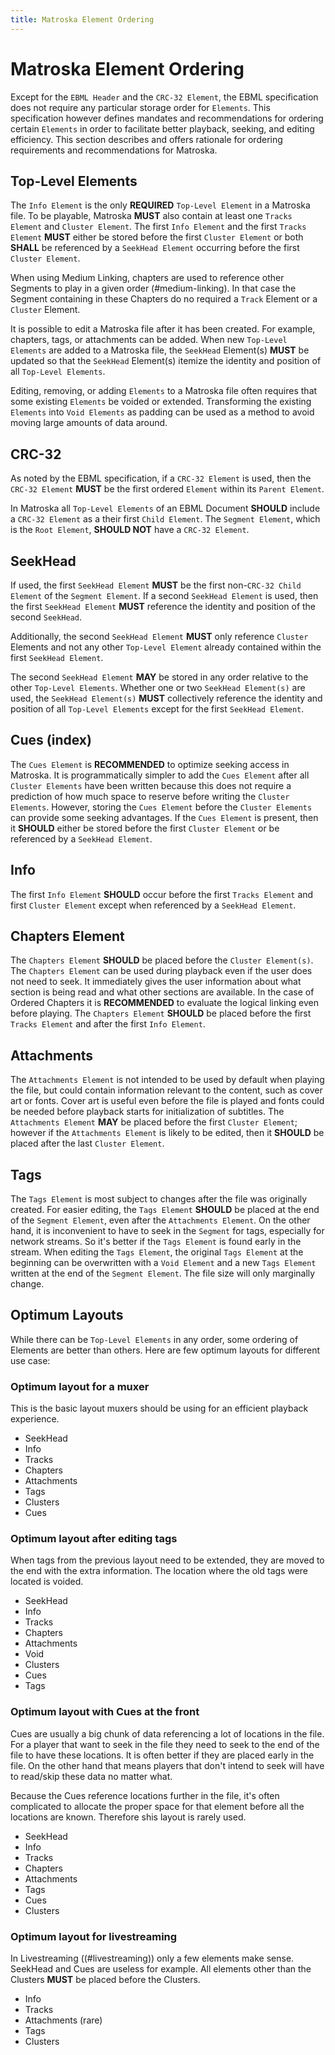 ```yaml
---
title: Matroska Element Ordering
---
```


# Matroska Element Ordering

Except for the `EBML Header` and the `CRC-32 Element`, the EBML specification does not
require any particular storage order for `Elements`. This specification however
defines mandates and recommendations for ordering certain `Elements` in order to facilitate
better playback, seeking, and editing efficiency. This section describes and offers
rationale for ordering requirements and recommendations for Matroska.

## Top-Level Elements

The `Info Element` is the only **REQUIRED** `Top-Level Element` in a Matroska file.
To be playable, Matroska **MUST** also contain at least one `Tracks Element` and `Cluster Element`.
The first `Info Element` and the first `Tracks Element` **MUST** either be stored before the first
`Cluster Element` or both **SHALL** be referenced by a `SeekHead Element` occurring before the first `Cluster Element`.

When using Medium Linking, chapters are used to reference other Segments to play in a given order (#medium-linking).
In that case the Segment containing in these Chapters do no required a `Track` Element or a `Cluster` Element.

It is possible to edit a Matroska file after it has been created. For example, chapters,
tags, or attachments can be added. When new `Top-Level Elements` are added to a Matroska file,
the `SeekHead` Element(s) **MUST** be updated so that the `SeekHead` Element(s) itemize
the identity and position of all `Top-Level Elements`.

Editing, removing, or adding
`Elements` to a Matroska file often requires that some existing `Elements` be voided
or extended.
Transforming the existing `Elements` into `Void Elements` as padding can be used
as a method to avoid moving large amounts of data around.

## CRC-32

As noted by the EBML specification, if a `CRC-32 Element` is used, then the `CRC-32 Element`
**MUST** be the first ordered `Element` within its `Parent Element`.

In Matroska all `Top-Level Elements` of an EBML Document **SHOULD** include a `CRC-32 Element`
as a their first `Child Element`.
The `Segment Element`, which is the `Root Element`, **SHOULD NOT** have a `CRC-32 Element`.

## SeekHead

If used, the first `SeekHead Element` **MUST** be the first non-`CRC-32 Child Element`
of the `Segment Element`. If a second `SeekHead Element` is used, then the first
`SeekHead Element` **MUST** reference the identity and position of the second `SeekHead`.

Additionally, the second `SeekHead Element` **MUST** only reference `Cluster` Elements
and not any other `Top-Level Element` already contained within the first `SeekHead Element`.

The second `SeekHead Element` **MAY** be stored in any order relative to the other `Top-Level Elements`.
Whether one or two `SeekHead Element(s)` are used, the `SeekHead Element(s)` **MUST**
collectively reference the identity and position of all `Top-Level Elements` except
for the first `SeekHead Element`.

## Cues (index)

The `Cues Element` is **RECOMMENDED** to optimize seeking access in Matroska. It is
programmatically simpler to add the `Cues Element` after all `Cluster Elements`
have been written because this does not require a prediction of how much space to
reserve before writing the `Cluster Elements`. However, storing the `Cues Element`
before the `Cluster Elements` can provide some seeking advantages. If the `Cues Element`
is present, then it **SHOULD** either be stored before the first `Cluster Element`
or be referenced by a `SeekHead Element`.

## Info

The first `Info Element` **SHOULD** occur before the first `Tracks Element` and first
`Cluster Element` except when referenced by a `SeekHead Element`.

## Chapters Element

The `Chapters Element` **SHOULD** be placed before the `Cluster Element(s)`. The
`Chapters Element` can be used during playback even if the user does not need to seek.
It immediately gives the user information about what section is being read and what
other sections are available. In the case of Ordered Chapters it is **RECOMMENDED** to evaluate
the logical linking even before playing. The `Chapters Element` **SHOULD** be placed before
the first `Tracks Element` and after the first `Info Element`.

## Attachments

The `Attachments Element` is not intended to be used by default when playing the file,
but could contain information relevant to the content, such as cover art or fonts.
Cover art is useful even before the file is played and fonts could be needed before playback
starts for initialization of subtitles. The `Attachments Element` **MAY** be placed before
the first `Cluster Element`; however if the `Attachments Element` is likely to be edited,
then it **SHOULD** be placed after the last `Cluster Element`.

## Tags

The `Tags Element` is most subject to changes after the file was originally created.
For easier editing, the `Tags Element` **SHOULD** be placed at the end of the `Segment Element`,
even after the `Attachments Element`. On the other hand, it is inconvenient to have to
seek in the `Segment` for tags, especially for network streams. So it's better if the
`Tags Element` is found early in the stream. When editing the `Tags Element`, the original
`Tags Element` at the beginning can be overwritten with a `Void Element` and a
new `Tags Element` written at the end of the `Segment Element`. The file size will only marginally change.

## Optimum Layouts

While there can be `Top-Level Elements` in any order, some ordering of Elements are better than others.
Here are few optimum layouts for different use case:

### Optimum layout for a muxer

This is the basic layout muxers should be using for an efficient playback experience.

* SeekHead
* Info
* Tracks
* Chapters
* Attachments
* Tags
* Clusters
* Cues

### Optimum layout after editing tags

When tags from the previous layout need to be extended, they are moved to the end with the extra information.
The location where the old tags were located is voided.

* SeekHead
* Info
* Tracks
* Chapters
* Attachments
* Void
* Clusters
* Cues
* Tags

### Optimum layout with Cues at the front

Cues are usually a big chunk of data referencing a lot of locations in the file.
For a player that want to seek in the file they need to seek to the end of the file
to have these locations. It is often better if they are placed early in the file.
On the other hand that means players that don't intend to seek will have to read/skip
these data no matter what.

Because the Cues reference locations further in the file, it's often complicated to
allocate the proper space for that element before all the locations are known.
Therefore shis layout is rarely used.

* SeekHead
* Info
* Tracks
* Chapters
* Attachments
* Tags
* Cues
* Clusters

### Optimum layout for livestreaming

In Livestreaming ((#livestreaming)) only a few elements make sense. SeekHead and Cues are useless for example.
All elements other than the Clusters **MUST** be placed before the Clusters.

* Info
* Tracks
* Attachments (rare)
* Tags
* Clusters

